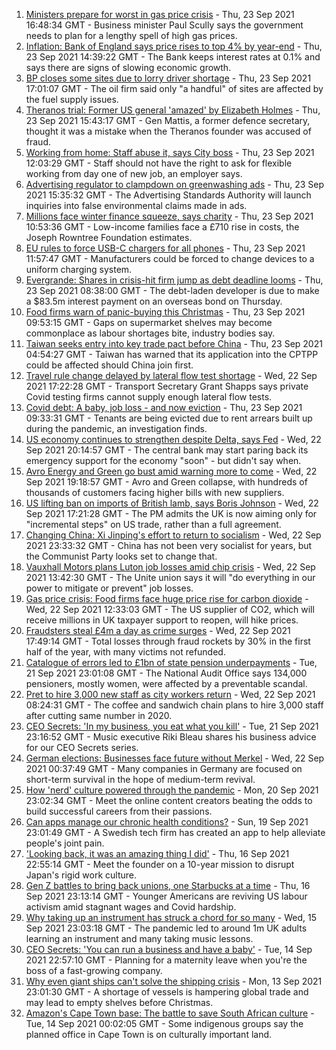 1. [Ministers prepare for worst in gas price crisis](https://www.bbc.co.uk/news/business-58668594?at_medium=RSS&at_campaign=KARANGA) - Thu, 23 Sep 2021 16:48:34 GMT - Business minister Paul Scully says the government needs to plan for a lengthy spell of high gas prices.
2. [Inflation: Bank of England says price rises to top 4% by year-end](https://www.bbc.co.uk/news/business-58665538?at_medium=RSS&at_campaign=KARANGA) - Thu, 23 Sep 2021 14:39:22 GMT - The Bank keeps interest rates at 0.1% and says there are signs of slowing economic growth.
3. [BP closes some sites due to lorry driver shortage](https://www.bbc.co.uk/news/business-58645712?at_medium=RSS&at_campaign=KARANGA) - Thu, 23 Sep 2021 17:01:07 GMT - The oil firm said only "a handful" of sites are affected by the fuel supply issues.
4. [Theranos trial: Former US general 'amazed' by Elizabeth Holmes](https://www.bbc.co.uk/news/business-58669152?at_medium=RSS&at_campaign=KARANGA) - Thu, 23 Sep 2021 15:43:17 GMT - Gen Mattis, a former defence secretary, thought it was a mistake when the Theranos founder was accused of fraud.
5. [Working from home: Staff abuse it, says City boss](https://www.bbc.co.uk/news/business-58662455?at_medium=RSS&at_campaign=KARANGA) - Thu, 23 Sep 2021 12:03:29 GMT - Staff should not have the right to ask for flexible working from day one of new job, an employer says.
6. [Advertising regulator to clampdown on greenwashing ads](https://www.bbc.co.uk/news/business-58645708?at_medium=RSS&at_campaign=KARANGA) - Thu, 23 Sep 2021 15:35:32 GMT - The Advertising Standards Authority will launch inquiries into false environmental claims made in ads.
7. [Millions face winter finance squeeze, says charity](https://www.bbc.co.uk/news/business-58651081?at_medium=RSS&at_campaign=KARANGA) - Thu, 23 Sep 2021 10:53:36 GMT - Low-income families face a £710 rise in costs, the Joseph Rowntree Foundation estimates.
8. [EU rules to force USB-C chargers for all phones](https://www.bbc.co.uk/news/technology-58665809?at_medium=RSS&at_campaign=KARANGA) - Thu, 23 Sep 2021 11:57:47 GMT - Manufacturers could be forced to change devices to a uniform charging system.
9. [Evergrande: Shares in crisis-hit firm jump as debt deadline looms](https://www.bbc.co.uk/news/business-58660578?at_medium=RSS&at_campaign=KARANGA) - Thu, 23 Sep 2021 08:38:00 GMT - The debt-laden developer is due to make a $83.5m interest payment on an overseas bond on Thursday.
10. [Food firms warn of panic-buying this Christmas](https://www.bbc.co.uk/news/business-58654725?at_medium=RSS&at_campaign=KARANGA) - Thu, 23 Sep 2021 09:53:15 GMT - Gaps on supermarket shelves may become commonplace as labour shortages bite, industry bodies say.
11. [Taiwan seeks entry into key trade pact before China](https://www.bbc.co.uk/news/world-asia-58660843?at_medium=RSS&at_campaign=KARANGA) - Thu, 23 Sep 2021 04:54:27 GMT - Taiwan has warned that its application into the CPTPP could be affected should China join first.
12. [Travel rule change delayed by lateral flow test shortage](https://www.bbc.co.uk/news/business-58656292?at_medium=RSS&at_campaign=KARANGA) - Wed, 22 Sep 2021 17:22:28 GMT - Transport Secretary Grant Shapps says private Covid testing firms cannot supply enough lateral flow tests.
13. [Covid debt: A baby, job loss - and now eviction](https://www.bbc.co.uk/news/uk-58643437?at_medium=RSS&at_campaign=KARANGA) - Thu, 23 Sep 2021 09:33:31 GMT - Tenants are being evicted due to rent arrears built up during the pandemic, an investigation finds.
14. [US economy continues to strengthen despite Delta, says Fed](https://www.bbc.co.uk/news/business-58659476?at_medium=RSS&at_campaign=KARANGA) - Wed, 22 Sep 2021 20:14:57 GMT - The central bank may start paring back its emergency support for the economy "soon" - but didn't say when.
15. [Avro Energy and Green go bust amid warning more to come](https://www.bbc.co.uk/news/business-58652083?at_medium=RSS&at_campaign=KARANGA) - Wed, 22 Sep 2021 19:18:57 GMT - Avro and Green collapse, with hundreds of thousands of customers facing higher bills with new suppliers.
16. [US lifting ban on imports of British lamb, says Boris Johnson](https://www.bbc.co.uk/news/uk-politics-58654045?at_medium=RSS&at_campaign=KARANGA) - Wed, 22 Sep 2021 17:21:28 GMT - The PM admits the UK is now aiming only for "incremental steps" on US trade, rather than a full agreement.
17. [Changing China: Xi Jinping's effort to return to socialism](https://www.bbc.co.uk/news/business-58579831?at_medium=RSS&at_campaign=KARANGA) - Wed, 22 Sep 2021 23:33:32 GMT - China has not been very socialist for years, but the Communist Party looks set to change that.
18. [Vauxhall Motors plans Luton job losses amid chip crisis](https://www.bbc.co.uk/news/uk-england-beds-bucks-herts-58648533?at_medium=RSS&at_campaign=KARANGA) - Wed, 22 Sep 2021 13:42:30 GMT - The Unite union says it will "do everything in our power to mitigate or prevent" job losses.
19. [Gas price crisis: Food firms face huge price rise for carbon dioxide](https://www.bbc.co.uk/news/business-58641394?at_medium=RSS&at_campaign=KARANGA) - Wed, 22 Sep 2021 12:33:03 GMT - The US supplier of CO2, which will receive millions in UK taxpayer support to reopen, will hike prices.
20. [Fraudsters steal £4m a day as crime surges](https://www.bbc.co.uk/news/business-58649698?at_medium=RSS&at_campaign=KARANGA) - Wed, 22 Sep 2021 17:49:14 GMT - Total losses through fraud rockets by 30% in the first half of the year, with many victims not refunded.
21. [Catalogue of errors led to £1bn of state pension underpayments](https://www.bbc.co.uk/news/business-58640197?at_medium=RSS&at_campaign=KARANGA) - Tue, 21 Sep 2021 23:01:08 GMT - The National Audit Office says 134,000 pensioners, mostly women, were affected by a preventable scandal.
22. [Pret to hire 3,000 new staff as city workers return](https://www.bbc.co.uk/news/business-58643647?at_medium=RSS&at_campaign=KARANGA) - Wed, 22 Sep 2021 08:24:31 GMT - The coffee and sandwich chain plans to hire 3,000 staff after cutting same number in 2020.
23. [CEO Secrets: 'In my business, you eat what you kill'](https://www.bbc.co.uk/news/business-58598136?at_medium=RSS&at_campaign=KARANGA) - Tue, 21 Sep 2021 23:16:52 GMT - Music executive Riki Bleau shares his business advice for our CEO Secrets series.
24. [German elections: Businesses face future without Merkel](https://www.bbc.co.uk/news/58632324?at_medium=RSS&at_campaign=KARANGA) - Wed, 22 Sep 2021 00:37:49 GMT - Many companies in Germany are focused on short-term survival in the hope of medium-term revival.
25. [How 'nerd' culture powered through the pandemic](https://www.bbc.co.uk/news/business-58535299?at_medium=RSS&at_campaign=KARANGA) - Mon, 20 Sep 2021 23:02:34 GMT - Meet the online content creators beating the odds to build successful careers from their passions.
26. [Can apps manage our chronic health conditions?](https://www.bbc.co.uk/news/business-58556777?at_medium=RSS&at_campaign=KARANGA) - Sun, 19 Sep 2021 23:01:49 GMT - A Swedish tech firm has created an app to help alleviate people's joint pain.
27. ['Looking back, it was an amazing thing I did'](https://www.bbc.co.uk/news/business-58575530?at_medium=RSS&at_campaign=KARANGA) - Thu, 16 Sep 2021 22:55:14 GMT - Meet the founder on a 10-year mission to disrupt Japan's rigid work culture.
28. [Gen Z battles to bring back unions, one Starbucks at a time](https://www.bbc.co.uk/news/business-58540250?at_medium=RSS&at_campaign=KARANGA) - Thu, 16 Sep 2021 23:13:14 GMT - Younger Americans are reviving US labour activism amid stagnant wages and Covid hardship.
29. [Why taking up an instrument has struck a chord for so many](https://www.bbc.co.uk/news/business-58556770?at_medium=RSS&at_campaign=KARANGA) - Wed, 15 Sep 2021 23:03:18 GMT - The pandemic led to around 1m UK adults learning an instrument and many taking music lessons.
30. [CEO Secrets: 'You can run a business and have a baby'](https://www.bbc.co.uk/news/business-58548789?at_medium=RSS&at_campaign=KARANGA) - Tue, 14 Sep 2021 22:57:10 GMT - Planning for a maternity leave when you're the boss of a fast-growing company.
31. [Why even giant ships can't solve the shipping crisis](https://www.bbc.co.uk/news/business-58479148?at_medium=RSS&at_campaign=KARANGA) - Mon, 13 Sep 2021 23:01:30 GMT - A shortage of vessels is hampering global trade and may lead to empty shelves before Christmas.
32. [Amazon's Cape Town base: The battle to save South African culture](https://www.bbc.co.uk/news/world-africa-58528348?at_medium=RSS&at_campaign=KARANGA) - Tue, 14 Sep 2021 00:02:05 GMT - Some indigenous groups say the planned office in Cape Town is on culturally important land.
